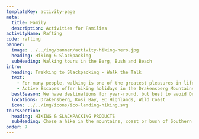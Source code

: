 ```yaml
---
templateKey: activity-page
meta:
  title: Family
  description: Activities for Families
activityName: Rafting
code: rafting
banner:
  image: ../../img/banner/activity-hiking-hero.jpg
  heading: Hiking & Slackpacking
  subHeading: Walking tours in the Berg, Bush and Beach
intro:
  heading: Trekking to Slackpacking - Walk the Talk
  text:
    - For many people, walking is one of the greatest pleasures in life. Being surrounded by natural beauty and hiking with a few close friends and family is a wonderful way to escape the hustle and bustle of city life. In South Africa we are lucky to have a vast range of mountains, valleys, forests and coastlines; which hold incredible hiking, trekking and backpacking opportunities.
    - Active Escapes offer hiking holidays in the Drakensberg Mountains, the KwaZulu-Natal Midlands, the Eastern Cape Highlands, Kosi Bay and along the entire length of the Wild Coast. Whether you're keen to summit lofty peaks with Vultures cruising the thermals, or have your sights set on sandy toe’s and refreshing dips in the sea; Active Escapes will set your feet moving in the right direction.
  bestSeason: We have destinations for year-round, but best to avoid Dec-Jan school holidays
  locations: Drakensberg, Kosi Bay, EC Highlands, Wild Coast
  icon: ../../img/icons/ico-landing-hiking.svg
toursSection:
  heading: HIKING & SLACKPACKING PRODUCTS
  subHeading: Chose a hike in the mountains, coast or bush of Southern Africa
order: 7
---
```

